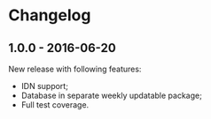 # Changelog

## 1.0.0 - 2016-06-20

New release with following features:
* IDN support;
* Database in separate weekly updatable package;
* Full test coverage.